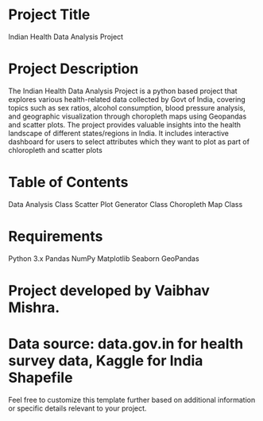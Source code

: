 # Project Title
Indian Health Data Analysis Project

# Project Description
The Indian Health Data Analysis Project is a python based project that explores various health-related data collected by Govt of India, covering topics such as sex ratios, alcohol consumption, blood pressure analysis, and geographic visualization through choropleth maps using Geopandas and scatter plots. The project provides valuable insights into the health landscape of different states/regions in India. It includes interactive dashboard for users to select attributes which they want to plot as part of chloropleth and scatter plots

# Table of Contents
Data Analysis Class
Scatter Plot Generator Class
Choropleth Map Class


# Requirements
Python 3.x
Pandas
NumPy
Matplotlib
Seaborn
GeoPandas


# Project developed by  Vaibhav Mishra.

# Data source: data.gov.in for health survey data, Kaggle for India Shapefile



Feel free to customize this template further based on additional information or specific details relevant to your project.
